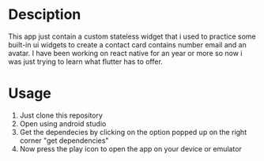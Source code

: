 # Desciption 
This app just contain a custom stateless widget that i used to practice some built-in ui widgets to create a contact card contains number email and an avatar. I have been working on react native for an year or more so now i was just trying to learn what flutter has to offer.

# Usage
  1. Just clone this repository
  2. Open using android studio
  3. Get the dependecies by clicking on the option popped up on the right corner "get dependencies"
  4. Now press the play icon to open the app on your device or emulator
